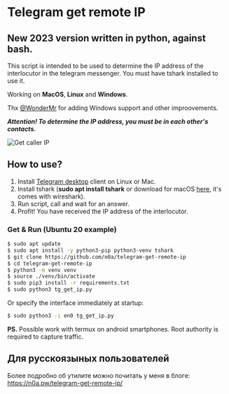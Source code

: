 # Telegram get remote IP

## New 2023 version written in python, against bash.

This script is intended to be used to determine the IP address of the interlocutor in the telegram messenger. 
You must have tshark installed to use it.

Working on **MacOS**, **Linux** and **Windows**.

Thx [@WonderMr](https://github.com/WonderMr) for adding Windows support and other improovements.

***Attention! To determine the IP address, you must be in each other's contacts.***

![Get caller IP](https://i.imgur.com/thW5I0x.png)
## How to use?

1. Install [Telegram desktop](https://desktop.telegram.org/) client on Linux or Mac.
2. Install tshark (**sudo apt install tshark** or download for macOS [here](https://www.wireshark.org/download.html), it's comes with wireshark).
3. Run script, call and wait for an answer.
4. Profit! You have received the IP address of the interlocutor.

### Get & Run (Ubuntu 20 example)

```sh
$ sudo apt update
$ sudo apt install -y python3-pip python3-venv tshark
$ git clone https://github.com/n0a/telegram-get-remote-ip
$ cd telegram-get-remote-ip
$ python3 -m venv venv
$ source ./venv/bin/activate
$ sudo pip3 install -r requirements.txt
$ sudo python3 tg_get_ip.py
```

Or specify the interface immediately at startup:

```sh
$ sudo python3 -i en0 tg_get_ip.py
```

**PS.** Possible work with termux on android smartphones. Root authority is required to capture traffic.

## Для русскоязыных пользователей

Более подробно об утилите можно почитать у меня в блоге: https://n0a.pw/telegram-get-remote-ip/

